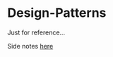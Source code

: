 # Design-Patterns
Just for reference...

Side notes [here](https://github.com/Harsh4999/Design-Patterns/wiki)
